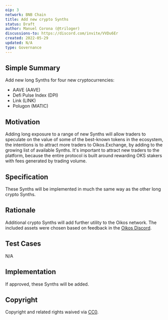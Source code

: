 ```yaml
---
oip: 3
network: BNB Chain
title: Add new crypto Synths
status: Draft
author: Manuel Corona (@triloger)
discussions-to: https://discord.com/invite/VVDu6Er
created: 2022-05-29
updated: N/A
type: Governance
---
```


## Simple Summary

Add new long Synths for four new cryptocurrencies: 
- AAVE (AAVE)
- Defi Pulse Index (DPI)
- Link (LINK)
- Polugon (MATIC)

## Motivation

Adding long exposure to a range of new Synths will allow traders to speculate on the value of some of the best-known tokens in the ecosystem, the intentions is to attract more traders to Oikos.Exchange, by adding to the growing list of available Synths. It's important to attract new traders to the platform, because the entire protocol is built around rewarding OKS stakers with fees generated by trading volume.

## Specification

These Synths will be implemented in much the same way as the other long crypto Synths.

## Rationale

Additional crypto Synths will add further utility to the Oikos network. The included assets were chosen based on feedback in the [Oikos Discord](https://discord.com/invite/VVDu6Er).

## Test Cases

N/A

## Implementation

If approved, these Synths will be added.

## Copyright

Copyright and related rights waived via [CC0](https://creativecommons.org/publicdomain/zero/1.0/).
